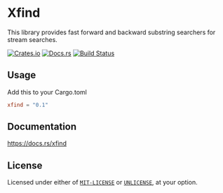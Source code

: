 # Xfind

This library provides fast forward and backward substring searchers for stream searches.

[![Crates.io][crates-badge]][crates-url]
[![Docs.rs][docs-badge]][docs-url]
[![Build Status][actions-badge]][actions-url]

[crates-badge]: https://img.shields.io/crates/v/xfind.svg
[crates-url]: https://crates.io/crates/xfind
[docs-badge]: https://docs.rs/xfind/badge.svg
[docs-url]: https://docs.rs/xfind
[actions-badge]: https://github.com/mapkts/xfind/workflows/CI/badge.svg
[actions-url]: https://github.com/mapkts/xfind/actions?query=workflow%3ACI+branch%3Amaster

## Usage

Add this to your Cargo.toml

```toml
xfind = "0.1"
```

## Documentation

https://docs.rs/xfind

## License

Licensed under either of [`MIT-LICENSE`](./LICENSE-MIT) or [`UNLICENSE`](./UNLICENSE), at your option.

